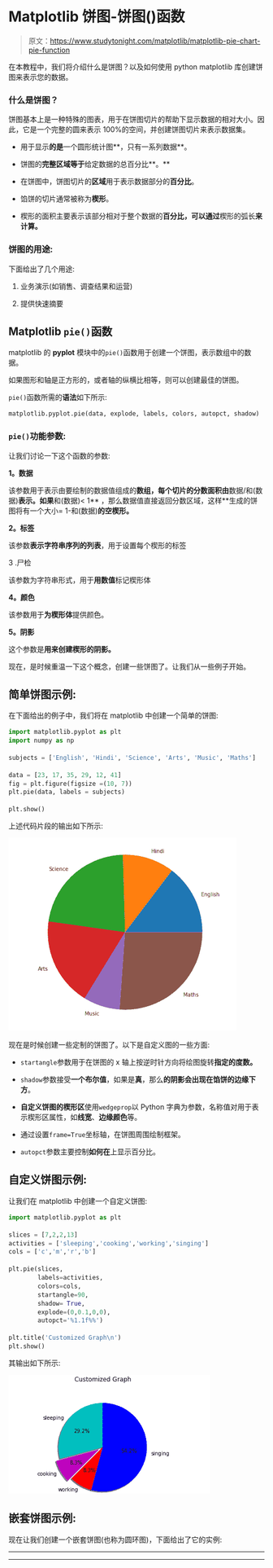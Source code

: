 # Matplotlib 饼图-饼图()函数

> 原文：<https://www.studytonight.com/matplotlib/matplotlib-pie-chart-pie-function>

在本教程中，我们将介绍什么是饼图？以及如何使用 python matplotlib 库创建饼图来表示您的数据。

### 什么是饼图？

饼图基本上是一种特殊的图表，用于在饼图切片的帮助下显示数据的相对大小。因此，它是一个完整的圆来表示 100%的空间，并创建饼图切片来表示数据集。

*   用于显示**的是**一个圆形统计图**，只有一系列数据**。

*   饼图的**完整区域等于**给定数据的总百分比**。**

*   在饼图中，饼图切片的**区域**用于表示数据部分的**百分比**。

*   馅饼的切片通常被称为**楔形**。

*   楔形的面积主要表示该部分相对于整个数据的**百分比，可以通过**楔形的弧长**来计算。**

### 饼图的用途:

下面给出了几个用途:

1.  业务演示(如销售、调查结果和运营)

2.  提供快速摘要

## Matplotlib `pie()`函数

matplotlib 的 **pyplot** 模块中的`pie()`函数用于创建一个饼图，表示数组中的数据。

如果图形和轴是正方形的，或者轴的纵横比相等，则可以创建最佳的饼图。

`pie()`函数所需的**语法**如下所示:

```py
matplotlib.pyplot.pie(data, explode, labels, colors, autopct, shadow)
```

### `pie()`功能参数:

让我们讨论一下这个函数的参数:

**1。数据**

该参数用于表示由要绘制的数据值组成的**数组，每个切片的分数面积由**数据/和(数据)**表示。如果**和(数据)< 1** ，那么数据值直接返回分数区域，这样**生成的饼图将有一个大小= 1-和(数据)**的空楔形。**

**2。标签**

该参数**表示字符串序列的列表**，用于设置每个楔形的标签

3 .尸检

该参数为字符串形式，用于**用数值**标记楔形体

**4。颜色**

该参数用于**为楔形体**提供颜色。

**5。阴影**

这个参数是**用来创建楔形的阴影。**

现在，是时候重温一下这个概念，创建一些饼图了。让我们从一些例子开始。

## 简单饼图示例:

在下面给出的例子中，我们将在 matplotlib 中创建一个简单的饼图:

```py
import matplotlib.pyplot as plt
import numpy as np 

subjects = ['English', 'Hindi', 'Science', 'Arts', 'Music', 'Maths'] 

data = [23, 17, 35, 29, 12, 41] 
fig = plt.figure(figsize =(10, 7)) 
plt.pie(data, labels = subjects) 

plt.show() 
```

上述代码片段的输出如下所示:

![matplotlib simple pie chart example](img/adb1b0506246f764c203d807bee6812d.png)

现在是时候创建一些定制的饼图了。以下是自定义图的一些方面:

*   `startangle`参数用于在饼图的 x 轴上按逆时针方向将绘图旋转**指定的度数。**

*   `shadow`参数接受**一个布尔值**，如果是**真**，那么**的阴影会出现在馅饼的边缘下方**。

*   **自定义饼图的楔形区**使用`wedgeprop`以 Python 字典为参数，名称值对用于表示楔形区属性，如**线宽**、**边缘颜色**等。

*   通过设置`frame=True`坐标轴，在饼图周围绘制框架。

*   `autopct`参数主要控制**如何在**上显示百分比。

## 自定义饼图示例:

让我们在 matplotlib 中创建一个自定义饼图:

```py
import matplotlib.pyplot as plt

slices = [7,2,2,13]
activities = ['sleeping','cooking','working','singing']
cols = ['c','m','r','b']

plt.pie(slices,
        labels=activities,
        colors=cols,
        startangle=90,
        shadow= True,
        explode=(0,0.1,0,0),
        autopct='%1.1f%%')

plt.title('Customized Graph\n')
plt.show()
```

其输出如下所示:

![custom pie chart matplotlib example](img/4a5df80a290c6e46b59629d3a6d9b876.png)

## 嵌套饼图示例:

现在让我们创建一个嵌套饼图(也称为圆环图)，下面给出了它的实例:

* * *

* * *